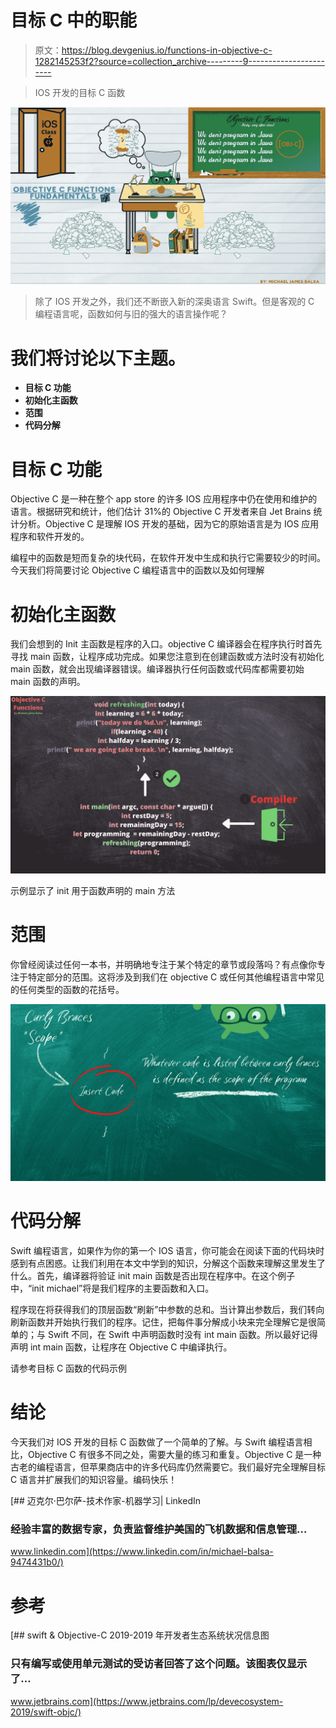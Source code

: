 # 目标 C 中的职能

> 原文：<https://blog.devgenius.io/functions-in-objective-c-1282145253f2?source=collection_archive---------9----------------------->

> IOS 开发的目标 C 函数

![](img/77630b2c58b2e191a962241ff353d857.png)

> 除了 IOS 开发之外，我们还不断嵌入新的深奥语言 Swift。但是客观的 C 编程语言呢，函数如何与旧的强大的语言操作呢？

# 我们将讨论以下主题。

*   **目标 C 功能**
*   **初始化主函数**
*   **范围**
*   **代码分解**

# **目标 C 功能**

Objective C 是一种在整个 app store 的许多 IOS 应用程序中仍在使用和维护的语言。根据研究和统计，他们估计 31%的 Objective C 开发者来自 Jet Brains 统计分析。Objective C 是理解 IOS 开发的基础，因为它的原始语言是为 IOS 应用程序和软件开发的。

编程中的函数是短而复杂的块代码，在软件开发中生成和执行它需要较少的时间。今天我们将简要讨论 Objective C 编程语言中的函数以及如何理解

# **初始化主函数**

我们会想到的 Init 主函数是程序的入口。objective C 编译器会在程序执行时首先寻找 main 函数，让程序成功完成。如果您注意到在创建函数或方法时没有初始化 main 函数，就会出现编译器错误。编译器执行任何函数或代码库都需要初始 main 函数的声明。

![](img/b1e9697065b98c36962dd6b1d824b592.png)

示例显示了 init 用于函数声明的 main 方法

# 范围

你曾经阅读过任何一本书，并明确地专注于某个特定的章节或段落吗？有点像你专注于特定部分的范围。这将涉及到我们在 objective C 或任何其他编程语言中常见的任何类型的函数的花括号。

![](img/bdb6b88b07320b3e62d24cbfa0f92548.png)

# **代码分解**

Swift 编程语言，如果作为你的第一个 IOS 语言，你可能会在阅读下面的代码块时感到有点困惑。让我们利用在本文中学到的知识，分解这个函数来理解这里发生了什么。首先，编译器将验证 init main 函数是否出现在程序中。在这个例子中，“init michael”将是我们程序的主要函数和入口。

程序现在将获得我们的顶层函数“刷新”中参数的总和。当计算出参数后，我们转向刷新函数并开始执行我们的程序。记住，把每件事分解成小块来完全理解它是很简单的；与 Swift 不同，在 Swift 中声明函数时没有 int main 函数。所以最好记得声明 int main 函数，让程序在 Objective C 中编译执行。

请参考目标 C 函数的代码示例

# 结论

今天我们对 IOS 开发的目标 C 函数做了一个简单的了解。与 Swift 编程语言相比，Objective C 有很多不同之处，需要大量的练习和重复。Objective C 是一种古老的编程语言，但苹果商店中的许多代码库仍然需要它。我们最好完全理解目标 C 语言并扩展我们的知识容量。编码快乐！

[](https://www.linkedin.com/in/michael-balsa-9474431b0/) [## 迈克尔·巴尔萨-技术作家-机器学习| LinkedIn

### 经验丰富的数据专家，负责监督维护美国的飞机数据和信息管理…

www.linkedin.com](https://www.linkedin.com/in/michael-balsa-9474431b0/) 

# 参考

[](https://www.jetbrains.com/lp/devecosystem-2019/swift-objc/) [## swift & Objective-C 2019-2019 年开发者生态系统状况信息图

### 只有编写或使用单元测试的受访者回答了这个问题。该图表仅显示了…

www.jetbrains.com](https://www.jetbrains.com/lp/devecosystem-2019/swift-objc/)